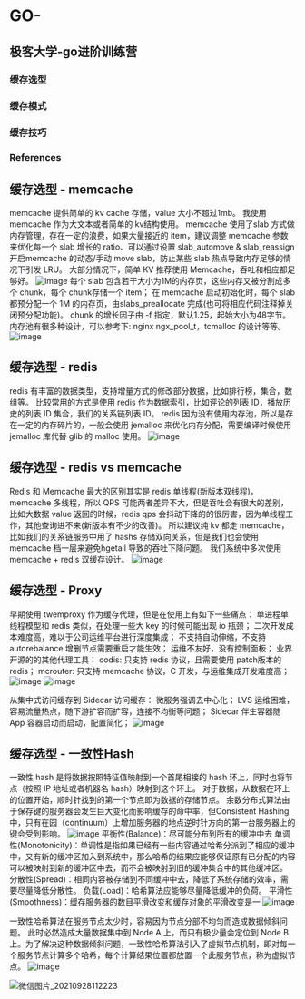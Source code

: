 # GO-
## 极客大学-go进阶训练营
### 缓存选型
### 缓存模式
### 缓存技巧
### References

## 缓存选型 - memcache
memcache 提供简单的 kv cache 存储，value 大小不超过1mb。
我使用 memcache 作为大文本或者简单的 kv结构使用。
memcache 使用了slab 方式做内存管理，存在一定的浪费，如果大量接近的 item，建议调整 memcache 参数来优化每一个 slab 增长的 ratio、可以通过设置 slab_automove & slab_reassign 开启memcache 的动态/手动 move slab，防止某些 slab 热点导致内存足够的情况下引发 LRU。
大部分情况下，简单 KV 推荐使用 Memcache，吞吐和相应都足够好。
![image](https://user-images.githubusercontent.com/41461298/147265004-cfa0b98d-ef11-42d2-bdd1-3459afa0a506.png)
每个 slab 包含若干大小为1M的内存页，这些内存又被分割成多个 chunk，每个 chunk存储一个 item；
在 memcache 启动初始化时，每个 slab 都预分配一个 1M 的内存页，由slabs_preallocate 完成(也可将相应代码注释掉关闭预分配功能)。
chunk 的增长因子由 -f 指定，默认1.25，起始大小为48字节。
内存池有很多种设计，可以参考下: nginx ngx_pool_t，tcmalloc 的设计等等。
![image](https://user-images.githubusercontent.com/41461298/147265073-4772fdd3-a933-4546-ad16-297cfc5acf99.png)


## 缓存选型 - redis
redis 有丰富的数据类型，支持增量方式的修改部分数据，比如排行榜，集合，数组等。
比较常用的方式是使用 redis 作为数据索引，比如评论的列表 ID，播放历史的列表 ID 集合，我们的关系链列表 ID。
redis 因为没有使用内存池，所以是存在一定的内存碎片的，一般会使用 jemalloc 来优化内存分配，需要编译时候使用 jemalloc 库代替 glib 的 malloc 使用。
![image](https://user-images.githubusercontent.com/41461298/147265120-e223ba66-387e-4987-b48a-9c2e5a7fc14e.png)

## 缓存选型 - redis vs memcache
Redis 和 Memcache 最大的区别其实是 redis 单线程(新版本双线程)，memcache 多线程，所以 QPS 可能两者差异不大，但是吞吐会有很大的差别，比如大数据 value 返回的时候，redis qps 会抖动下降的的很厉害，因为单线程工作，其他查询进不来(新版本有不少的改善)。
所以建议纯 kv 都走 memcache，比如我们的关系链服务中用了 hashs 存储双向关系，但是我们也会使用 memcache 档一层来避免hgetall 导致的吞吐下降问题。
我们系统中多次使用 memcache + redis 双缓存设计。
![image](https://user-images.githubusercontent.com/41461298/147265211-df09b2c8-611a-422c-8b6f-0a489f5dd6b8.png)

## 缓存选型 - Proxy
早期使用 twemproxy 作为缓存代理，但是在使用上有如下一些痛点：
单进程单线程模型和 redis 类似，在处理一些大 key 的时候可能出现 io 瓶颈；
二次开发成本难度高，难以于公司运维平台进行深度集成；
不支持自动伸缩，不支持 autorebalance 增删节点需要重启才能生效；
运维不友好，没有控制面板；
业界开源的的其他代理工具：
codis: 只支持 redis 协议，且需要使用 patch版本的 redis；
mcrouter: 只支持 memcache 协议，C 开发，与运维集成开发难度高；
![image](https://user-images.githubusercontent.com/41461298/147265314-b6df8b08-eb5c-46c4-84ac-ddf79d9d51ff.png)
![image](https://user-images.githubusercontent.com/41461298/147265939-8780c5a0-9e6c-4b0d-afdf-63d3094b0518.png)

从集中式访问缓存到 Sidecar 访问缓存：
微服务强调去中心化；
LVS 运维困难，容易流量热点，随下游扩容而扩容，连接不均衡等问题；
Sidecar 伴生容器随 App 容器启动而启动，配置简化；
![image](https://user-images.githubusercontent.com/41461298/147265528-8b372926-8b2c-4cef-b985-e1c7a0e06d39.png)
## 缓存选型 - 一致性Hash
一致性 hash 是将数据按照特征值映射到一个首尾相接的 hash 环上，同时也将节点（按照 IP 地址或者机器名 hash）映射到这个环上。
对于数据，从数据在环上的位置开始，顺时针找到的第一个节点即为数据的存储节点。
余数分布式算法由于保存键的服务器会发生巨大变化而影响缓存的命中率，但Consistent Hashing 中，只有在园（continuum）上增加服务器的地点逆时针方向的第一台服务器上的键会受到影响。
![image](https://user-images.githubusercontent.com/41461298/147265605-0f45a4ab-a0ac-4dea-94d5-39e836a89533.png)
平衡性(Balance)：尽可能分布到所有的缓冲中去
单调性(Monotonicity)：单调性是指如果已经有一些内容通过哈希分派到了相应的缓冲中，又有新的缓冲区加入到系统中，那么哈希的结果应能够保证原有已分配的内容可以被映射到新的缓冲区中去，而不会被映射到旧的缓冲集合中的其他缓冲区。
分散性(Spread)：相同内容被存储到不同缓冲中去，降低了系统存储的效率，需要尽量降低分散性。
负载(Load)：哈希算法应能够尽量降低缓冲的负荷。
平滑性(Smoothness)：缓存服务器的数目平滑改变和缓存对象的平滑改变是一
![image](https://user-images.githubusercontent.com/41461298/147265978-6e9bcc02-9860-43e6-b37f-58d6901e4d7a.png)

一致性哈希算法在服务节点太少时，容易因为节点分部不均匀而造成数据倾斜问题。
此时必然造成大量数据集中到 Node A 上，而只有极少量会定位到 Node B 上。为了解决这种数据倾斜问题，一致性哈希算法引入了虚拟节点机制，即对每一个服务节点计算多个哈希，每个计算结果位置都放置一个此服务节点，称为虚拟节点。
![image](https://user-images.githubusercontent.com/41461298/147266264-c92e8e24-a46c-4163-a90e-a121e2ddd88f.png)

![微信图片_20210928112223](https://user-images.githubusercontent.com/41461298/147266048-c6a83ebc-e0fb-4d9e-af23-e14e45424454.jpg)

